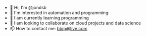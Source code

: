 - 👋 Hi, I'm @jondsb
- 👀 I'm interested in automation and programming
- 🌱 I am currently learning programming
- 💞️ I am looking to collaborate on cloud projects and data science
- 📫 How to contact me: bbip@live.com

<!---
jondsb/jondsb is a ✨ special ✨ repository because its `README.md` (this file) appears on your GitHub profile.
You can click the Preview link to take a look at your changes.
--->
